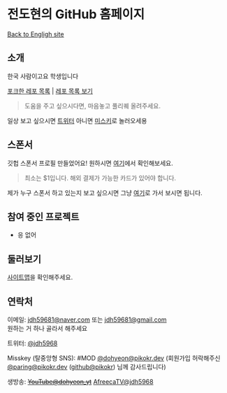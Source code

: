 # 전도현의 GitHub 홈페이지

[Back to Engligh site](..)

## 소개

한국 사람이고요 학생입니다

[포크한 레포 목록](./forklookup/) | [레포 목록 보기](https://github.com/JeonDohyeon?tab=repositories)
> 도움을 주고 싶으시다면, 마음놓고 풀리퀘 올려주세요.

일상 보고 싶으시면 [트위터](https://twitter.com/jdh5968) 아니면 [미스키](https://pikokr.dev/@dohyeon)로 놀러오세용

## 스폰서

깃헙 스폰서 프로필 만들었어요! 원하시면 [여기](https://github.com/sponsors/JeonDohyeon)에서 확인해보세요.
> 최소는 $1입니다. 해외 결제가 가능한 카드가 있어야 합니다.

제가 누구 스폰서 하고 있는지 보고 싶으시면 그냥 [여기](https://github.com/JeonDohyeon?tab=sponsoring)로 가서 보시면 됩니다.

## 참여 중인 프로젝트

- 응 없어

## 둘러보기

[사이트맵](../sitemap/)을 확인해주세요.

## 연락처

이메일: <jdh59681@naver.com> 또는 <jdh59681@gmail.com>  
원하는 거 하나 골라서 해주세요

트위터: [@jdh5968](https://twitter.com/jdh5968)

Misskey (탈중앙형 SNS): \#MOD [@dohyeon@pikokr.dev](https://pikokr.dev/@dohyeon) (회원가입 허락해주신 [@paring@pikokr.dev](https://pikokr.dev/@paring) ([github@pikokr](https://github.com/pikokr)) 님께 감사드립니다)

생방송: ~~[YouTube@dohyeon_yt](https://youtube.com/@dohyeon_yt)~~ [AfreecaTV@jdh5968](https://bj.afreecatv.com/jdh5968)
